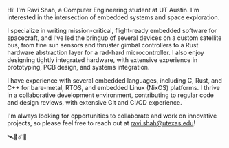 Hi! I'm Ravi Shah, a Computer Engineering student at UT Austin. I'm interested in the intersection of embedded systems and space exploration.

I specialize in writing mission-critical, flight-ready embedded software for spacecraft, and I've led the bringup of several devices on a custom satellite bus, from fine sun sensors and thruster gimbal controllers to a Rust hardware abstraction layer for a rad-hard microcontroller. I also enjoy designing tightly integrated hardware, with extensive experience in prototyping, PCB design, and systems integration.

I have experience with several embedded languages, including C, Rust, and C++ for bare-metal, RTOS, and embedded Linux (NixOS) platforms. I thrive in a collaborative development environment, contributing to regular code and design reviews, with extensive Git and CI/CD experience. 

I'm always looking for opportunities to collaborate and work on innovative projects, so please feel free to reach out at ravi.shah@utexas.edu!

🛰️🚀☄️📡
